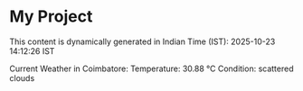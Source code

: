 # My Project

This content is dynamically generated in Indian Time (IST): 2025-10-23 14:12:26 IST


Current Weather in Coimbatore:
Temperature: 30.88 °C
Condition: scattered clouds
